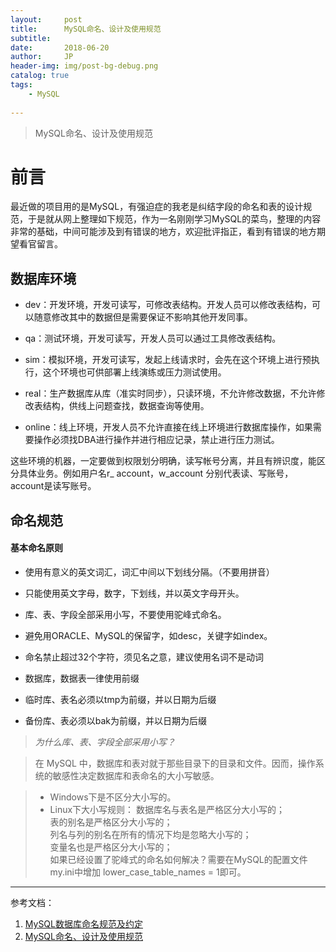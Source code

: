 ```yaml
---
layout:     post
title:      MySQL命名、设计及使用规范
subtitle:   
date:       2018-06-20
author:     JP
header-img: img/post-bg-debug.png
catalog: true
tags:
    - MySQL
    
---
```


> MySQL命名、设计及使用规范



# 前言

最近做的项目用的是MySQL，有强迫症的我老是纠结字段的命名和表的设计规范，于是就从网上整理如下规范，作为一名刚刚学习MySQL的菜鸟，整理的内容非常的基础，中间可能涉及到有错误的地方，欢迎批评指正，看到有错误的地方期望看官留言。


## 数据库环境



- dev：开发环境，开发可读写，可修改表结构。开发人员可以修改表结构，可以随意修改其中的数据但是需要保证不影响其他开发同事。


- qa：测试环境，开发可读写，开发人员可以通过工具修改表结构。


- sim：模拟环境，开发可读写，发起上线请求时，会先在这个环境上进行预执行，这个环境也可供部署上线演练或压力测试使用。


- real：生产数据库从库（准实时同步），只读环境，不允许修改数据，不允许修改表结构，供线上问题查找，数据查询等使用。


- online：线上环境，开发人员不允许直接在线上环境进行数据库操作，如果需要操作必须找DBA进行操作并进行相应记录，禁止进行压力测试。

这些环境的机器，一定要做到权限划分明确，读写帐号分离，并且有辨识度，能区分具体业务。例如用户名r_ account，w_account 分别代表读、写账号，account是读写账号。

## 命名规范

#### 基本命名原则


- 使用有意义的英文词汇，词汇中间以下划线分隔。（不要用拼音）


- 只能使用英文字母，数字，下划线，并以英文字母开头。


- 库、表、字段全部采用小写，不要使用驼峰式命名。


- 避免用ORACLE、MySQL的保留字，如desc，关键字如index。


- 命名禁止超过32个字符，须见名之意，建议使用名词不是动词


- 数据库，数据表一律使用前缀


- 临时库、表名必须以tmp为前缀，并以日期为后缀


- 备份库、表必须以bak为前缀，并以日期为后缀


> *为什么库、表、字段全部采用小写？* 


> 在 MySQL 中，数据库和表对就于那些目录下的目录和文件。因而，操作系统的敏感性决定数据库和表命名的大小写敏感。


> - Windows下是不区分大小写的。
> - Linux下大小写规则：
>  数据库名与表名是严格区分大小写的；<br>
>  表的别名是严格区分大小写的；<br>
>  列名与列的别名在所有的情况下均是忽略大小写的；<br>
>  变量名也是严格区分大小写的；<br>
>  如果已经设置了驼峰式的命名如何解决？需要在MySQL的配置文件my.ini中增加 lower_case_table_names = 1即可。


---
参考文档：<br>

1. [MySQL数据库命名规范及约定](https://blog.csdn.net/sinat_29519243/article/details/70187040)<br>
2. [MySQL命名、设计及使用规范](https://www.biaodianfu.com/mysql-best-practices.html)<br>










